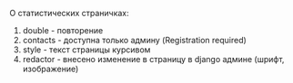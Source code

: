 О статистических страничках:
1. double - повторение
2. contacts - доступна только админу (Registration required)
3. style - текст страницы курсивом
4. redactor - внесено изменение в страницу в django админе (шрифт, изображение)
